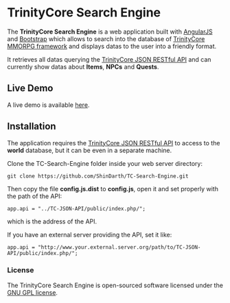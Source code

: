 # TrinityCore Search Engine

The **TrinityCore Search Engine** is a web application built with [AngularJS](https://angularjs.org/) and [Bootstrap](http://getbootstrap.com) which allows to search into the database of [TrinityCore MMORPG framework](https://github.com/TrinityCore/TrinityCore) and displays datas to the user into a friendly format.

It retrieves all datas querying the [TrinityCore JSON RESTful API](https://github.com/ShinDarth/TC-JSON-API/) and can currently show datas about **Items**, **NPCs** and **Quests**. 

## Live Demo

A live demo is available [here](http://usefulness.altervista.org/TC-Search-Engine/).

## Installation

The application requires the [TrinityCore JSON RESTful API](https://github.com/ShinDarth/TC-JSON-API/) to access to the **world** database, but it can be even in a separate machine.

Clone the TC-Search-Engine folder inside your web server directory:

`git clone https://github.com/ShinDarth/TC-Search-Engine.git`

Then copy the file **config.js.dist** to **config.js**, open it and set properly with the path of the API:

`app.api = "../TC-JSON-API/public/index.php/";`

which is the address of the API.

If you have an external server providing the API, set it like:

`app.api = "http://www.your.external.server.org/path/to/TC-JSON-API/public/index.php/";`

### License

The TrinityCore Search Engine is open-sourced software licensed under the [GNU GPL license](https://github.com/ShinDarth/TC-Search-Engine/blob/master/LICENSE).
